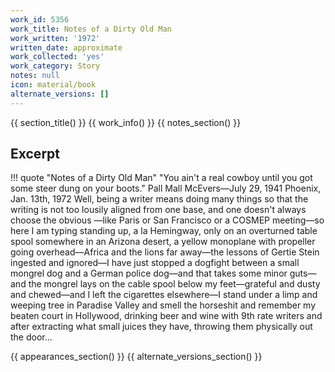 ```yaml
---
work_id: 5356
work_title: Notes of a Dirty Old Man
work_written: '1972'
written_date: approximate
work_collected: 'yes'
work_category: Story
notes: null
icon: material/book
alternate_versions: []
---
```


{{ section_title() }}
{{ work_info() }}
{{ notes_section() }}
## Excerpt
!!! quote "Notes of a Dirty Old Man"
    "You ain't a real cowboy until you got some steer dung on your boots."
    Pall Mall McEvers—July 29, 1941
    Phoenix, Jan. 13th, 1972
    Well, being a writer means doing many things so that the writing is not too lousily aligned from one base, and one doesn't always choose the obvious —like Paris or San Francisco or a COSMEP meeting—so here I am typing standing up, a la Hemingway, only on an overturned table spool somewhere in an Arizona desert, a yellow monoplane with propeller going overhead—Africa and the lions far away—the lessons of Gertie Stein ingested and ignored—I have just stopped a dogfight between a small mongrel dog and a German police dog—and that takes some minor guts—and the mongrel lays on the cable spool below my feet—grateful and dusty and chewed—and I left the cigarettes elsewhere—I stand under a limp and weeping tree in Paradise Valley and smell the horseshit and remember my beaten court in Hollywood, drinking beer and wine with 9th rate writers and after extracting what small juices they have, throwing them physically out the door...

{{ appearances_section() }}
{{ alternate_versions_section() }}